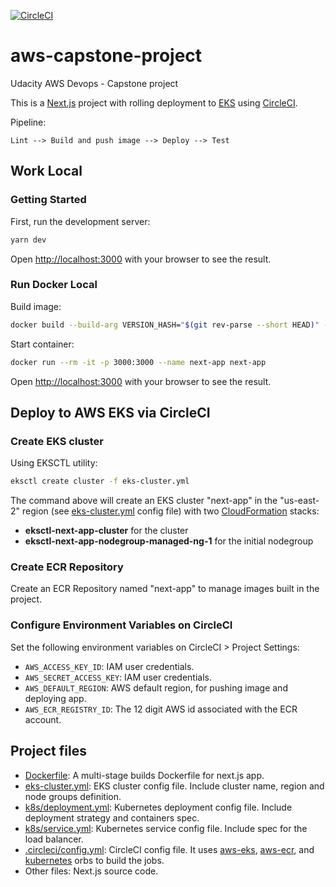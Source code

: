[![CircleCI](https://dl.circleci.com/status-badge/img/gh/annt1290/aws-capstone-project/tree/main.svg?style=svg)](https://dl.circleci.com/status-badge/redirect/gh/annt1290/aws-capstone-project/tree/main)

# aws-capstone-project

Udacity AWS Devops - Capstone project

This is a [Next.js](https://nextjs.org/) project with rolling deployment to [EKS](https://aws.amazon.com/eks/) using [CircleCI](https://circleci.com/).

Pipeline:
```
Lint --> Build and push image --> Deploy --> Test
```

## Work Local

### Getting Started

First, run the development server:

```bash
yarn dev
```

Open [http://localhost:3000](http://localhost:3000) with your browser to see the result.

### Run Docker Local

Build image:

```bash
docker build --build-arg VERSION_HASH="$(git rev-parse --short HEAD)" -t next-app .
```

Start container:

```bash
docker run --rm -it -p 3000:3000 --name next-app next-app
```

Open [http://localhost:3000](http://localhost:3000) with your browser to see the result.

## Deploy to AWS EKS via CircleCI

### Create EKS cluster

Using EKSCTL utility:

```bash
eksctl create cluster -f eks-cluster.yml
```

The command above will create an EKS cluster "next-app" in the "us-east-2" region (see [eks-cluster.yml](eks-cluster.yml) config file) with two [CloudFormation](https://aws.amazon.com/cloudformation/) stacks:

- **eksctl-next-app-cluster** for the cluster
- **eksctl-next-app-nodegroup-managed-ng-1** for the initial nodegroup

### Create ECR Repository

Create an ECR Repository named "next-app" to manage images built in the project.

### Configure Environment Variables on CircleCI

Set the following environment variables on CircleCI > Project Settings:

- `AWS_ACCESS_KEY_ID`: IAM user credentials.
- `AWS_SECRET_ACCESS_KEY`: IAM user credentials.
- `AWS_DEFAULT_REGION`: AWS default region, for pushing image and deploying app.
- `AWS_ECR_REGISTRY_ID`: The 12 digit AWS id associated with the ECR account.

## Project files

- [Dockerfile](Dockerfile): A multi-stage builds Dockerfile for next.js app.
- [eks-cluster.yml](eks-cluster.yml): EKS cluster config file. Include cluster name, region and node groups definition.
- [k8s/deployment.yml](k8s/deployment.yml): Kubernetes deployment config file. Include deployment strategy and containers spec.
- [k8s/service.yml](k8s/service.yml): Kubernetes service config file. Include spec for the load balancer.
- [.circleci/config.yml](.circleci/config.yml): CircleCI config file. It uses [aws-eks](https://circleci.com/developer/orbs/orb/circleci/aws-eks), [aws-ecr](https://circleci.com/developer/orbs/orb/circleci/aws-ecr), and [kubernetes](https://circleci.com/developer/orbs/orb/circleci/kubernetes) orbs to build the jobs.
- Other files: Next.js source code.